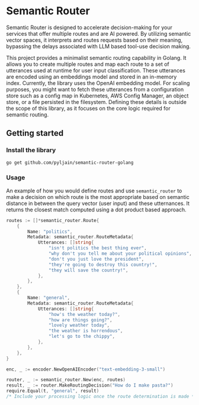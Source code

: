 # Semantic Router

Semantic Router is designed to accelerate decision-making for your services that offer multiple routes and are AI powered. By utilizing semantic vector spaces, it interprets and routes requests based on their meaning, bypassing the delays associated with LLM based tool-use decision making.

This project provides a minimalist semantic routing capability in Golang. It allows you to create multiple routes and map each route to a set of utterances used at runtime for user input classification. These utterances are encoded using an embeddings model and stored in an in-memory index. Currently, the library uses the OpenAI embedding model. For scaling purposes, you might want to fetch these utterances from a configuration store such as a config map in Kubernetes, AWS Config Manager, an object store, or a file persisted in the filesystem. Defining these details is outside the scope of this library, as it focuses on the core logic required for semantic routing.


## Getting started

### Install the library

```sh
go get github.com/pyljain/semantic-router-golang
```


### Usage

An example of how you would define routes and use `semantic_router` to make a decision on which route is the most appropriate based on semantic distance in between the query vector (user input) and these utternances. It returns the closest match computed using a dot product based approach.

```go
routes := []*semantic_router.Route{
    {
        Name: "politics",
        Metadata: semantic_router.RouteMetadata{
            Utterances: []string{
                "isn't politics the best thing ever",
                "why don't you tell me about your political opinions",
                "don't you just love the president",
                "they're going to destroy this country!",
                "they will save the country!",
            },
        },
    },
    {
        Name: "general",
        Metadata: semantic_router.RouteMetadata{
            Utterances: []string{
                "how's the weather today?",
                "how are things going?",
                "lovely weather today",
                "the weather is horrendous",
                "let's go to the chippy",
            },
        },
    },
}

enc, _ := encoder.NewOpenAIEncoder("text-embedding-3-small")

router, _ := semantic_router.New(enc, routes)
result, _ := router.MakeRoutingDecision("How do I make pasta?")
require.Equal(t, "general", result)
/* Include your processing logic once the route determination is made */
```






